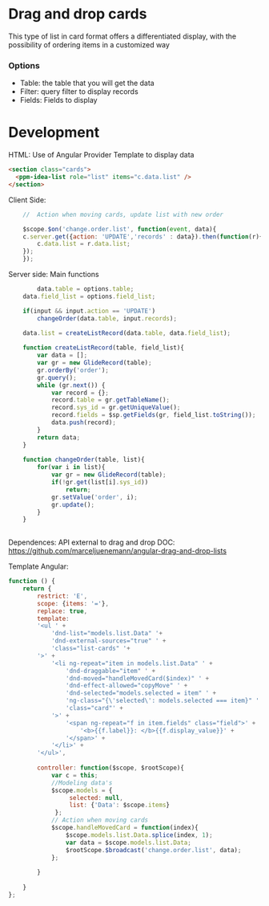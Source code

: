 # Drag and drop cards 

This type of list in card format offers a differentiated display, with the possibility of ordering items in a customized way

### Options

- Table: the table that you will get the data
- Filter:  query filter to display records
- Fields: Fields to display


# Development

HTML: Use of Angular Provider Template to display data

```html
<section class="cards">
  <ppm-idea-list role="list" items="c.data.list" />
</section>
```

Client Side: 
```JAVASCRIPT
    //  Action when moving cards, update list with new order

    $scope.$on('change.order.list', function(event, data){
	c.server.get({action: 'UPDATE','records' : data}).then(function(r){
		c.data.list = r.data.list;
	});
    });
```

Server side: Main functions
```JAVASCRIPT
    	data.table = options.table;
	data.field_list = options.field_list;

	if(input && input.action == 'UPDATE')
		changeOrder(data.table, input.records);
	
	data.list = createListRecord(data.table, data.field_list);

	function createListRecord(table, field_list){
		var data = [];
		var gr = new GlideRecord(table);
		gr.orderBy('order');
		gr.query();
		while (gr.next()) {
			var record = {};
			record.table = gr.getTableName();
			record.sys_id = gr.getUniqueValue();
			record.fields = $sp.getFields(gr, field_list.toString());
			data.push(record);
		}
		return data;
	}
	
	function changeOrder(table, list){
		for(var i in list){
			var gr = new GlideRecord(table);
			if(!gr.get(list[i].sys_id))
				return;
			gr.setValue('order', i);
			gr.update();
		}
	}
	    
```

Dependences: API external to drag and drop 
DOC: https://github.com/marceljuenemann/angular-drag-and-drop-lists

Template Angular:

```JAVASCRIPT
function () {
	return {
		restrict: 'E',
		scope: {items: '='},
		replace: true,
		template: 
		'<ul ' +
			'dnd-list="models.list.Data" '+
			'dnd-external-sources="true" ' +
			'class="list-cards" '+
		'>' +
			'<li ng-repeat="item in models.list.Data" ' +
				'dnd-draggable="item" ' +
				'dnd-moved="handleMovedCard($index)" ' +
				'dnd-effect-allowed="copyMove" ' +
				'dnd-selected="models.selected = item" ' +
				'ng-class="{\'selected\': models.selected === item}" ' +
				'class="card"' +
			'>' +
				'<span ng-repeat="f in item.fields" class="field">' +
					'<b>{{f.label}}: </b>{{f.display_value}}' +
				'</span>' +
			'</li>' +
		'</ul>',
		
		controller: function($scope, $rootScope){
			var c = this;
			//Modeling data's
			$scope.models = {
				 selected: null,
				 list: {'Data': $scope.items}
			 };
			// Action when moving cards
			$scope.handleMovedCard = function(index){
				$scope.models.list.Data.splice(index, 1);
				var data = $scope.models.list.Data;
				$rootScope.$broadcast('change.order.list', data);
			};
				
		}
		
	}
};
```
